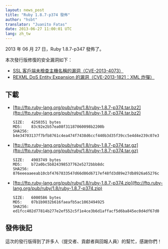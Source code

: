 ```yaml
---
layout: news_post
title: "Ruby 1.8.7-p374 發佈"
author: "hsbt"
translator: "Juanito Fatas"
date: 2013-06-27 11:00:01 UTC
lang: zh_tw
---
```


2013 年 06 月 27 日，Ruby 1.8.7-p347 發佈了。

本次發行版修復的安全漏洞如下：

 * [SSL 客戶端未檢查主機名稱的漏洞（CVE-2013-4073）](/en/news/2013/06/27/hostname-check-bypassing-vulnerability-in-openssl-client-cve-2013-4073/)
 * [REXML DoS Entity Expansion 的漏洞（CVE-2013-1821：XML 炸彈）](/en/news/2013/02/22/rexml-dos-2013-02-22/)

## 下載

* [ftp://ftp.ruby-lang.org/pub/ruby/1.8/ruby-1.8.7-p374.tar.bz2](ftp://ftp.ruby-lang.org/pub/ruby/1.8/ruby-1.8.7-p374.tar.bz2)

      SIZE:   4250351 bytes
      MD5:    83c92e2b57ea08f31187060098b2200b
      SHA256: b4e34703137f7bfb8761c4ea474f7438d6ccf440b3d35f39cc5e4d4e239c07e3

* [ftp://ftp.ruby-lang.org/pub/ruby/1.8/ruby-1.8.7-p374.tar.gz](ftp://ftp.ruby-lang.org/pub/ruby/1.8/ruby-1.8.7-p374.tar.gz)

      SIZE:   4903749 bytes
      MD5:    b72a0bc5b824398537762e5272bbb8dc
      SHA256: 876eeeaaeeab10cbf4767833547d66d86d6717ef48fd3d89e27db8926a65276c

* [ftp://ftp.ruby-lang.org/pub/ruby/1.8/ruby-1.8.7-p374.zip](ftp://ftp.ruby-lang.org/pub/ruby/1.8/ruby-1.8.7-p374.zip)

      SIZE:   6000586 bytes
      MD5:    07b1b9032b616faeafb5ac1063494925
      SHA256: ed1fcc402d77814b277e2ef552c5f1e4ce3b6d1affacf5d6ba845ec0d4df67d0

## 發佈後記

這次的發行版得到了許多人（提交者、貢獻者與回報人員）的幫忙，感謝你們！
